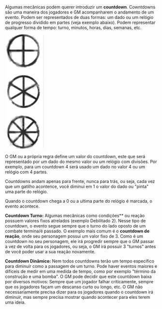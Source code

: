 Algumas mecânicas podem querer introduzir um **countdown**. Cowntdowns são uma maneira dos jogadores e GM acompanharem o andamento de um evento. Podem ser representados de duas formas: um dado ou um relógio de progresso dividido em partes (veja exemplo abaixo). Podem representar qualquer forma de tempo: turno, minutos, horas, dias, semanas, etc.

![](../../0_assets/images/progressClock.png)

O GM ou a própria regra define um valor do countdown, este que será representado por um dado do mesmo valor ou um relógio com divisões. Por exemplo, para um countdown 4 será usado um dado no valor 4 ou um relógio com 4 partes.

Countdowns andam apenas para frente, nunca para trás, ou seja, cada vez que um gatilho acontence, você diminui em 1 o valor do dado ou "pinta" uma parte do relógio.

Quando o countdown chega a 0 ou a ultima parte do relógio é marcada, o evento acontece.

**Countdown Turno:** Algumas mecânicas como condições** ou reação possuem valores fixos atrelados (exemplo Debilitado 2). Nesse tipo de countdown, o evento segue sempre que o turno do lado oposto de um combate termina/é passado. O exemplo mais comum é o **countdown de reação**, onde seu personagem possui um valor fixo de 3. Como é um countdown no seu personagem, ele irá progredir sempre que o GM passar a vez de volta para os jogadores, ou seja, o GM irá possuir 3 "turnos" antes de você poder usar a sua reação novamente.

**Countdown Dinâmico:** Nem todos countdowns terão um tempo específico para diminuir como a passagem de um turno. Pode haver eventos maiores e difíceis de medir em uma medida de tempo, como por exemplo "término da construção e uma bomba". O GM pode decidir que este countdown baixa por diversos motivos: Sempre que um jogador falhar criticamente, sempre que os jogadores façam um descanso curto ou longo, etc. O GM não necessariamente precisa dizer para os jogadores quando o countdown irá diminuir, mas sempre precisa mostrar quando acontecer para eles terem uma ideia.
<!-- TODO exemplo: investigação, interrogação, negociação -->